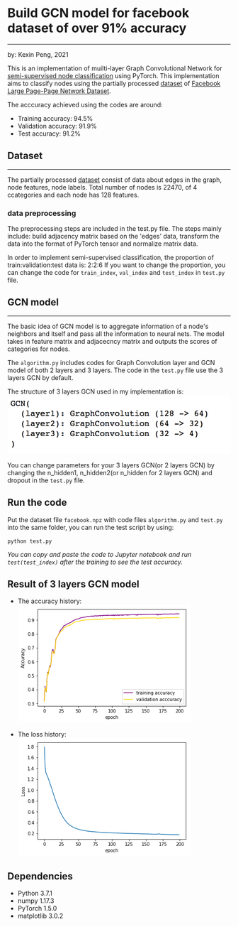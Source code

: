 # Build GCN model for facebook dataset of over 91% accuracy
***
by: Kexin Peng, 2021

This is an implementation of muilti-layer Graph Convolutional Network for [semi-supervised node classification](https://arxiv.org/abs/1609.02907) using PyTorch. This implementation aims to classify nodes using the partially processed [dataset](https://graphmining.ai/datasets/ptg/facebook.npz) of [Facebook Large Page-Page Network Dataset](https://snap.stanford.edu/data/facebook-large-page-page-network.html). 

The acccuracy achieved using the codes are around:
* Training accuracy: 94.5%
* Validation accuracy: 91.9%
* Test accuracy: 91.2%

## Dataset
***
The partially processed [dataset](https://graphmining.ai/datasets/ptg/facebook.npz) consist of data about edges in the graph, node features, node labels. Total number of nodes is 22470, of 4 ccategories and each node has 128 features.

### data preprocessing
The preprocessing steps are included in the test.py file. The steps mainly include: build adjacency matrix based on the 'edges' data, transform the data into the format of PyTorch tensor and normalize matrix data.

In order to implement semi-supervised classification, the proportion of train:validation:test data is: 2:2:6
If you want to change the proportion, you can change the code for `train_index`, `val_index` and `test_index` in `test.py` file.

## GCN model
***
The basic idea of GCN model is to aggregate information of a node's neighbors and itself and pass all the information to neural nets. The model takes in feature matrix and adjacecncy matrix and outputs the scores of categories for nodes.

The `algorithm.py` includes codes for Graph Convolution layer and GCN model of both 2 layers and 3 layers. The code in the `test.py` file use the 3 layers GCN by default.

The structure of 3 layers GCN used in my implementation is:
![3 layers GCN](./images/GCN-3l_structure.png)

You can change parameters for your 3 layers GCN(or 2 layers GCN) by changing the n_hidden1, n_hidden2(or n_hidden for 2 layers GCN) and dropout in the `test.py` file.

## Run the code
Put the dataset file `facebook.npz` with code files `algorithm.py` and `test.py` into the same folder, you can run the test script by using:
```
python test.py
```
*You can copy and paste the code to Jupyter notebook and run `test(test_index)` after the training to see the test accuracy.*

## Result of 3 layers GCN model
- The accuracy history:
![accuracy](./images/accuracy.png)

- The loss history:
![loss](./images/loss.png)

## Dependencies
- Python 3.7.1
- numpy 1.17.3
- PyTorch 1.5.0
- matplotlib 3.0.2